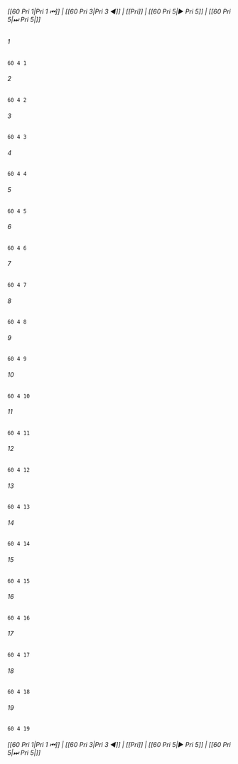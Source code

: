 
###### [[60 Pri 1|Pri 1 ⏮]] | [[60 Pri 3|Pri 3 ◀]] | [[Pri]] | [[60 Pri 5|▶ Pri 5]] | [[60 Pri 5|⏭ Pri 5|]]

###### 1
``` verse
60 4 1 
```
###### 2
``` verse
60 4 2 
```
###### 3
``` verse
60 4 3 
```
###### 4
``` verse
60 4 4 
```
###### 5
``` verse
60 4 5 
```
###### 6
``` verse
60 4 6 
```
###### 7
``` verse
60 4 7 
```
###### 8
``` verse
60 4 8 
```
###### 9
``` verse
60 4 9 
```
###### 10
``` verse
60 4 10 
```
###### 11
``` verse
60 4 11 
```
###### 12
``` verse
60 4 12 
```
###### 13
``` verse
60 4 13 
```
###### 14
``` verse
60 4 14 
```
###### 15
``` verse
60 4 15 
```
###### 16
``` verse
60 4 16 
```
###### 17
``` verse
60 4 17 
```
###### 18
``` verse
60 4 18 
```
###### 19
``` verse
60 4 19 
```

###### [[60 Pri 1|Pri 1 ⏮]] | [[60 Pri 3|Pri 3 ◀]] | [[Pri]] | [[60 Pri 5|▶ Pri 5]] | [[60 Pri 5|⏭ Pri 5|]]

